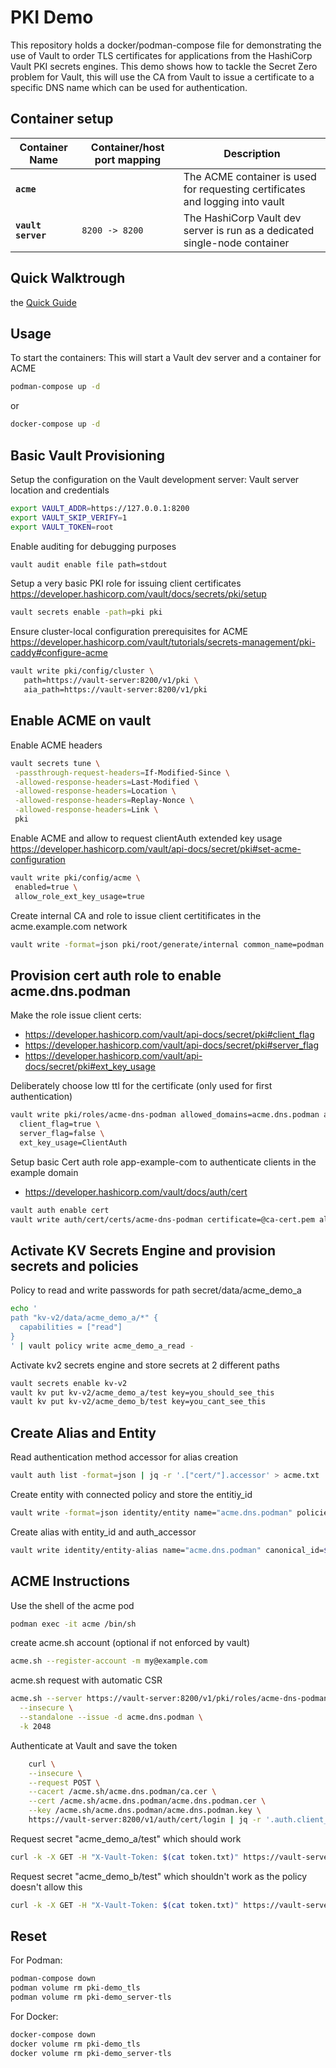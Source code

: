 # PKI Demo

This repository holds a docker/podman-compose file for demonstrating the use of Vault
to order TLS certificates for applications from the HashiCorp Vault PKI secrets
engines. This demo shows how to tackle the Secret Zero problem for Vault, this will use the CA from Vault to issue a certificate to a specific DNS name which can be used for authentication.

## Container setup
| Container Name     | Container/host port mapping | Description                                                                                          |
| ------------------ | --------------------------- | ---------------------------------------------------------------------------------------------------- |
| **`acme`**      |                             | The ACME container is used for requesting certificates and logging into vault     |
| **`vault server`** | `8200 -> 8200`              | The HashiCorp Vault dev server is run as a dedicated single-node container                           |
## Quick Walktrough
 the [Quick Guide](step-by-step)

## Usage
To start the containers:
This will start a Vault dev server and a container for ACME 
```bash
podman-compose up -d
```
or
```bash
docker-compose up -d
```
## Basic Vault Provisioning
Setup the configuration on the Vault development server:
Vault server location and credentials
```bash
export VAULT_ADDR=https://127.0.0.1:8200
export VAULT_SKIP_VERIFY=1
export VAULT_TOKEN=root
```

Enable auditing for debugging purposes
```bash
vault audit enable file path=stdout
```

Setup a very basic PKI role for issuing client certificates
https://developer.hashicorp.com/vault/docs/secrets/pki/setup
```bash
vault secrets enable -path=pki pki
```

Ensure cluster-local configuration prerequisites for ACME
https://developer.hashicorp.com/vault/tutorials/secrets-management/pki-caddy#configure-acme
```bash
vault write pki/config/cluster \
   path=https://vault-server:8200/v1/pki \
   aia_path=https://vault-server:8200/v1/pki
```
## Enable ACME on vault
Enable ACME headers
```bash
vault secrets tune \
 -passthrough-request-headers=If-Modified-Since \
 -allowed-response-headers=Last-Modified \
 -allowed-response-headers=Location \
 -allowed-response-headers=Replay-Nonce \
 -allowed-response-headers=Link \
 pki
```

Enable ACME and allow to request clientAuth extended key usage
https://developer.hashicorp.com/vault/api-docs/secret/pki#set-acme-configuration
```bash
vault write pki/config/acme \
 enabled=true \
 allow_role_ext_key_usage=true
```

Create internal CA and role to issue client certitificates in the acme.example.com network
```bash
vault write -format=json pki/root/generate/internal common_name=podman.dns ttl=768h | jq -r '.data.issuing_ca' > ca-cert.pem
```
## Provision cert auth role to enable acme.dns.podman
Make the role issue client certs:
 - https://developer.hashicorp.com/vault/api-docs/secret/pki#client_flag
 - https://developer.hashicorp.com/vault/api-docs/secret/pki#server_flag
 - https://developer.hashicorp.com/vault/api-docs/secret/pki#ext_key_usage

 Deliberately choose low ttl for the certificate (only used for first
 authentication)
```bash
vault write pki/roles/acme-dns-podman allowed_domains=acme.dns.podman allow_subdomains=true allow_bare_domains=true max_ttl=60m ttl=30m \
  client_flag=true \
  server_flag=false \
  ext_key_usage=ClientAuth
```

Setup basic Cert auth role app-example-com to authenticate clients in the example domain
 - https://developer.hashicorp.com/vault/docs/auth/cert
```bash
vault auth enable cert
vault write auth/cert/certs/acme-dns-podman certificate=@ca-cert.pem allowed_common_names="acme.dns.podman" token_ttl=15m token_max_ttl=30m token_period=15m

```

## Activate KV Secrets Engine and provision secrets and policies
Policy to read and write passwords for path secret/data/acme_demo_a
```bash
echo '
path "kv-v2/data/acme_demo_a/*" {
  capabilities = ["read"]
}
' | vault policy write acme_demo_a_read -
```
Activate kv2 secrets engine and store secrets at 2 different paths
```bash
vault secrets enable kv-v2
vault kv put kv-v2/acme_demo_a/test key=you_should_see_this
vault kv put kv-v2/acme_demo_b/test key=you_cant_see_this
```

## Create Alias and Entity
Read authentication method accessor for alias creation
```bash
vault auth list -format=json | jq -r '.["cert/"].accessor' > acme.txt
```

Create entity with connected policy and store the entitiy_id
```bash
vault write -format=json identity/entity name="acme.dns.podman" policies="acme_demo_a_read" | jq -r ".data.id" > entity_id.txt
```

Create alias with entity_id and auth_accessor
```bash
vault write identity/entity-alias name="acme.dns.podman" canonical_id=$(cat entity_id.txt) mount_accessor=$(cat acme.txt)
```

## ACME Instructions
Use the shell of the acme pod
```bash
podman exec -it acme /bin/sh
```

create acme.sh account (optional if not enforced by vault)
```bash
acme.sh --register-account -m my@example.com
```

acme.sh request with automatic CSR
```bash
acme.sh --server https://vault-server:8200/v1/pki/roles/acme-dns-podman/acme/directory \
  --insecure \
  --standalone --issue -d acme.dns.podman \
  -k 2048
```

Authenticate at Vault and save the token
```bash
    curl \
    --insecure \
    --request POST \
    --cacert /acme.sh/acme.dns.podman/ca.cer \
    --cert /acme.sh/acme.dns.podman/acme.dns.podman.cer \
    --key /acme.sh/acme.dns.podman/acme.dns.podman.key \
    https://vault-server:8200/v1/auth/cert/login | jq -r '.auth.client_token' > token.txt
```
Request secret "acme_demo_a/test" which should work
```bash
curl -k -X GET -H "X-Vault-Token: $(cat token.txt)" https://vault-server:8200/v1/kv-v2/data/acme_demo_a/test
```

Request secret "acme_demo_b/test" which shouldn't work as the policy doesn't allow this
```bash
curl -k -X GET -H "X-Vault-Token: $(cat token.txt)" https://vault-server:8200/v1/kv-v2/data/acme_demo_b/test
```
## Reset

For Podman:
```bash
podman-compose down
podman volume rm pki-demo_tls
podman volume rm pki-demo_server-tls
```

For Docker:
```bash
docker-compose down
docker volume rm pki-demo_tls
docker volume rm pki-demo_server-tls
```
